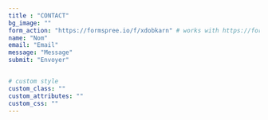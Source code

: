 ```yaml
---
title : "CONTACT"
bg_image: ""
form_action: "https://formspree.io/f/xdobkarn" # works with https://formspree
name: "Nom"
email: "Email"
message: "Message"
submit: "Envoyer"


# custom style
custom_class: ""
custom_attributes: ""
custom_css: ""
---
```

